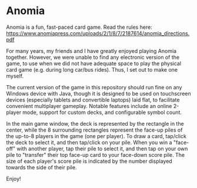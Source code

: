 # Anomia
Anomia is a fun, fast-paced card game. Read the rules here: https://www.anomiapress.com/uploads/2/1/8/7/2187614/anomia_directions.pdf

For many years, my friends and I have greatly enjoyed playing Anomia together. However, we were unable to find any electronic version of the game, to use when we did not have adequate space to play the physical card game (e.g. during long car/bus rides). Thus, I set out to make one myself.

The current version of the game in this repository should run fine on any Windows device with Java, though it is designed to be used on touchscreen devices (especially tablets and convertible laptops) laid flat, to facilitate convenient multiplayer gameplay. Notable features include an online 2-player mode, support for custom decks, and configurable symbol count.

In the main game window, the deck is represented by the rectangle in the center, while the 8 surrounding rectangles represent the face-up piles of the up-to-8 players in the game (one per player). To draw a card, tap/click the deck to select it, and then tap/click on your pile. When you win a "face-off" with another player, tap their pile to select it, and then tap on your own pile to "transfer" their top face-up card to your face-down score pile. The size of each player's score pile is indicated by the number displayed towards the side of their pile.

Enjoy!